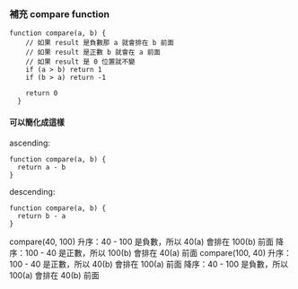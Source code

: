 ### 補充 compare function 
```
function compare(a, b) {
    // 如果 result 是負數那 a 就會排在 b 前面
    // 如果 result 是正數 b 就會在 a 前面
    // 如果 result 是 0 位置就不變
    if (a > b) return 1
    if (b > a) return -1

    return 0
  }

```
#### 可以簡化成這樣

ascending:
```
function compare(a, b) {
  return a - b
}
```
descending:
```
function compare(a, b) {
  return b - a
}
```
compare(40, 100)
升序：40 - 100 是負數，所以 40(a) 會排在 100(b) 前面
降序：100 - 40 是正數，所以 100(b) 會排在 40(a) 前面
compare(100, 40)
升序：100 - 40 是正數，所以 40(b) 會排在 100(a) 前面
降序：40 - 100 是負數，所以 100(a) 會排在 40(b) 前面
